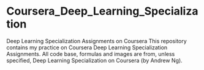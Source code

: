 # Coursera_Deep_Learning_Specialization
Deep Learning Specialization Assignments on Coursera
This repository contains my practice on Coursera Deep Learning Specialization Assignments. All code base, formulas and images are  from, unless specified, Deep Learning Specialization on Coursera (by Andrew Ng).
